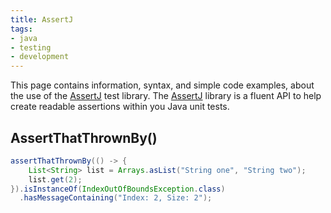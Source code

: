 ```yaml
---
title: AssertJ
tags:
- java
- testing
- development
---
```


This page contains information, syntax, and simple code examples, about the use of the [AssertJ](https://joel-costigliola.github.io/assertj/) test library.
The [AssertJ](https://joel-costigliola.github.io/assertj/) library is a fluent API to help create readable assertions within you Java unit tests.

## AssertThatThrownBy()

```java
assertThatThrownBy(() -> {
    List<String> list = Arrays.asList("String one", "String two");
    list.get(2);
}).isInstanceOf(IndexOutOfBoundsException.class)
  .hasMessageContaining("Index: 2, Size: 2");
```
